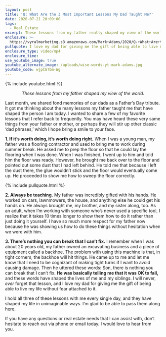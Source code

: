 ```yaml
---
layout: post
title: 'Q: What Are the 3 Most Important Lessons My Dad Taught Me?'
date: 2020-07-21 20:09:00
tags:
  - Real Estate
excerpt: These lessons from my father really shaped my view of the world.
enclosure: >-
  https://vyralmarketing.s3.amazonaws.com/Mark+Adams/2020/Q-+What+Are+the+3+Most+Important+Lessons+My+Dad+Taught+Me_.mp4
pullquote: I love my dad for giving me the gift of being able to live my life without fear.
enclosure_type: video/mp4
enclosure_time:
use_youtube_image: true
youtube_alternate_image: /uploads/wise-words-yt-mark-adams.jpg
youtube_code: wjpCGTbm-Wg
---
```


{% include youtube.html %}

<p style="text-align:center"><em>These lessons from my father shaped my view of the world.</em></p>

Last month, we shared fond memories of our dads as a Father’s Day tribute. It got me thinking about the many lessons my father taught me that have shaped the person I am today. I wanted to share a few of my favorite lessons that I refer back to frequently. You may have heard these very same things from your father or mother, or perhaps they will stir up other classic ‘dad phrases,’ which I hope bring a smile to your face.

**1. If it’s worth doing, it’s worth doing right.** When I was a young man, my father was a flooring contractor and used to bring me to work during summer break. He asked me to prep the floor so that he could lay the flooring when I was done. When I was finished, I went up to him and told him the floor was ready. However, he brought me back over to the floor and pointed out some dust that I had left behind. He told me that because I left the dust there, the glue wouldn’t stick and the floor would eventually come up. He proceeded to show me how to sweep the floor correctly.&nbsp;

{% include pullquote.html %}

**2. Always be teaching.** My father was incredibly gifted with his hands. He worked on cars, lawnmowers, the house, and anything else he could get his hands on. He always brought me, my brother, and my sister along, too. As an adult, when I’m working with someone who’s never used a specific tool, I realize that it takes 10 times longer to show them how to do it rather than just doing it yourself. I have so much more respect for my father now because he was showing us how to do these things without hesitation when we were with him.

**3. There’s nothing you can break that I can’t fix.** I remember when I was about 20 years old, my father owned an excavating business and a piece of equipment called a backhoe. The problem with using this machine is that, in tight corners, the backhoe will hit things. He came up to me and let me know that I need to be cognizant of making tight turns if I want to avoid causing damage. Then he uttered these words: Son, there is nothing you can break that I can’t fix. **He was basically telling me that it was OK to fail,** and these words have shaped the lives of me and my siblings. I will never, *ever* forget that lesson, and I love my dad for giving me the gift of being able to live my life without fear attached to it.

I hold all three of these lessons with me every single day, and they have shaped my life in unimaginable ways. I’m glad to be able to pass them along here.

If you have any questions or real estate needs that I can assist with, don’t hesitate to reach out via phone or email today. I would love to hear from you.